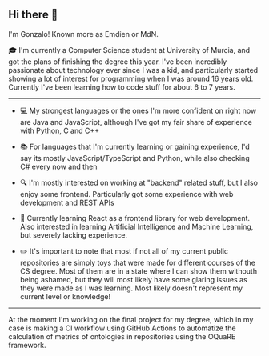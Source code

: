 ## Hi there 👋

I'm Gonzalo! Known more as Emdien or MdN. 

:mortar_board: I'm currently a Computer Science student at University of Murcia, and got the plans of finishing the degree this year. I've been incredibly passionate about technology ever since I was a kid, and particularly started showing a lot of interest for programming when I was around 16 years old. Currently I've been learning how to code stuff for about 6 to 7 years.

__________________
- :computer: My strongest languages or the ones I'm more confident on right now are Java and JavaScript, although I've got my fair share of experience with Python, C and C++

- :books: For languages that I'm currently learning or gaining experience, I'd say its mostly JavaScript/TypeScript and Python, while also checking C# every now and then

- :mag: I'm mostly interested on working at "backend" related stuff, but I also enjoy some frontend. Particularly got some experience with web development and REST APIs

- :test_tube: Currently learning React as a frontend library for web development. Also interested in learning Artificial Intelligence and Machine Learning, but severely lacking experience.
- :pencil2: It's important to note that most if not all of my current public repositories are simply toys that were made for different courses of the CS degree. Most of them are in a state where I can show them withouth being ashamed, but they will most likely have some glaring issues as they were made as I was learning. Most likely doesn't represent my current level or knowledge!
__________________
At the moment I'm working on the final project for my degree, which in my case is making a CI workflow using GitHub Actions to automatize the calculation of metrics of ontologies in repositories using the OQuaRE framework. 
